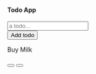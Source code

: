 <div>
    <div>
        <div className="container" style={{marginTop:"150px", padding:"10px"}}>
            <div className="row justify-content-center align-items-center main-row">
                <div className="col shadow main-col bg-white">
                    <div className="row bg-primary text-white">
                        <div className="col p-2">
                            <h4>Todo App</h4>
                        </div>
                    </div>
                    <div className="row justify-content-between text-white p-2">
                        <div className="form-group flex-fill mb-2">
                            <input id="todo-input" name='title'  type="text" className="form-control" placeholder='a todo...'  />
                        </div>
                        <button type="button" className="btn btn-primary mb-2 ml-2"> Add todo </button>
                    </div>
                    <div className="row" id="todo-container">
                        <div className="col col-12 p-2 todo-item">
                            <div className="input-group">
                                    <!-- <p className="form-control"><strike>Buy Milk </strike></p> -->
                                <p className="form-control">Buy Milk</p>
                                <div className="input-group-append">
                                    <button className="btn bg-success text-white ml-2" type="button" id="button-addon2"><i className='fas fa-check' ></i></button>
                                    <button className="btn bg-danger text-white me-2 ms-2 ml-2" type="button" id="button-addon2"><i className='fas fa-trash' ></i></button>
                                </div>
                            </div>
                        </div>
                    </div>
                </div>
            </div>
        </div>
    </div>
</div>
